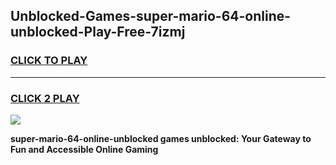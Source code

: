 
## Unblocked-Games-super-mario-64-online-unblocked-Play-Free-7izmj
<h3>
<a href="https://premium76.site?title=super-mario-64-online-unblocked&ref=18A1">CLICK TO PLAY</a></h3>
<hr>

<h3>
<a href="https://premium76.site?title=super-mario-64-online-unblocked&ref=18A1">CLICK 2 PLAY</a>
  
</h3>

<a href="https://premium76.site?title=super-mario-64-online-unblocked&ref=18A1"><img src="https://clearcache.store/games.png"></a>


**super-mario-64-online-unblocked games unblocked: Your Gateway to Fun and Accessible Online Gaming**
